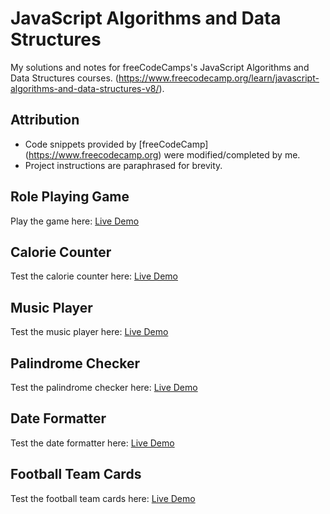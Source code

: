 # JavaScript Algorithms and Data Structures
My solutions and notes for freeCodeCamps's JavaScript Algorithms and Data Structures courses.
(https://www.freecodecamp.org/learn/javascript-algorithms-and-data-structures-v8/).  

## Attribution  
- Code snippets provided by [freeCodeCamp] (https://www.freecodecamp.org) were modified/completed by me.  
- Project instructions are paraphrased for brevity.  

## Role Playing Game  
Play the game here: [Live Demo](https://otaviohtc.github.io/js-fcc-algorithms-dsa/Role%20Playing%20Game/)  

## Calorie Counter
Test the calorie counter here: [Live Demo](https://otaviohtc.github.io/js-fcc-algorithms-dsa/Calorie%20Counter/)

## Music Player
Test the music player here: [Live Demo](https://otaviohtc.github.io/js-fcc-algorithms-dsa/Music%20Player/)

## Palindrome Checker
Test the palindrome checker here: [Live Demo](https://otaviohtc.github.io/js-fcc-algorithms-dsa/Palindrome%20Checker/)

## Date Formatter
Test the date formatter here: [Live Demo](https://otaviohtc.github.io/js-fcc-algorithms-dsa/Date%20Formatter/)

## Football Team Cards
Test the football team cards here: [Live Demo](https://otaviohtc.github.io/js-fcc-algorithms-dsa/Football%20Team%20Cards/)